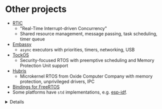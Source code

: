 # Other projects

 * [RTIC](https://rtic.rs/)
   * "Real-Time Interrupt-driven Concurrency"
   * Shared resource management, message passing, task scheduling, timer queue
 * [Embassy](https://embassy.dev/)
   * `async` executors with priorities, timers, networking, USB
 * [TockOS](https://www.tockos.org/documentation/getting-started)
   * Security-focused RTOS with preemptive scheduling and Memory Protection Unit support
 * [Hubris](https://hubris.oxide.computer/)
   * Microkernel RTOS from Oxide Computer Company with memory protection, unprivileged drivers, IPC
 * [Bindings for FreeRTOS](https://github.com/lobaro/FreeRTOS-rust)
 * Some platforms have `std` implementations, e.g.
   [esp-idf](https://esp-rs.github.io/book/overview/using-the-standard-library.html).

<details>

 * RTIC can be considered either an RTOS or a concurrency framework.
   * It doesn't include any HALs.
   * It uses the Cortex-M NVIC (Nested Virtual Interrupt Controller) for scheduling rather than a
     proper kernel.
   * Cortex-M only.

</details>
